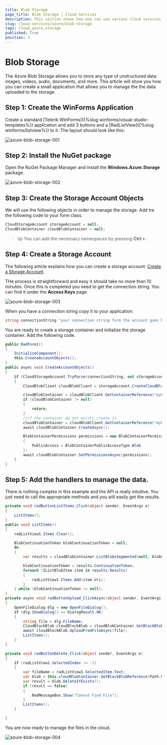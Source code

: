 ```yaml
---
title: Blob Storage
page_title: Blob Storage | Cloud Services
description: This section shows how one can use various cloud services like GoogleCloud, AWS, and Azure with the Telerik UI For Winforms suite.
slug: cloud-services/azure/blob-storage
tags: cloud,azure,storage
published: True
position: 3
---
```



# Blob Storage

The Azure Blob Storage allows you to store any type of unstructured data: images, videos, audio, documents, and more. This article will show you how you can create a small application that allows you to manage the the data uploaded to the storage. 


## Step 1: Create the WinForms Application

Create a standard [Telerik WinForms]({%slug winforms/visual-studio-templates%}) application and add 3 buttons and a [RadListView]({%slug winforms/listview%}) to it. The layout should look like this:

![azure-blob-storage-001](images/azure-blob-storage-001.png)

## Step 2: Install the NuGet package

Open the NuGet Package Manager and install the **Windows.Azure.Storage** package.

![azure-blob-storage-002](images/azure-blob-storage-002.png)

## Step 3: Create the Storage Account Objects 

We will use the following objects in order to manage the storage. Add tre the following code to your form class.  

````C#
CloudStorageAccount storageAccount = null;
CloudBlobContainer cloudBlobContainer = null;
````

>tip You can add the necessary namespaces by pressing __Ctrl + .__

## Step 4: Create a Storage Account

The following article explains how you can create a storage account: [Create a Storage Account](https://docs.microsoft.com/en-us/azure/storage/common/storage-create-storage-account#create-a-storage-account).

THe process is straightforward and easy it should take no more than 10 minutes. Once this is completed you need to get the connection string. You can find it under the __Access Keys__ page.

![azure-blob-storage-003](images/azure-blob-storage-003.png)

When you have a connection string copy it to your application:

````C#
string connectionString "your connection string form the account goes here";
````


You are ready to create a storage container and initialize the storage container. Add the following code.

````C#
public RadForm1()
{
    InitializeComponent();
    this.CreateAccountObjects();
}
public async void CreateAccountObjects()
{
    if (CloudStorageAccount.TryParse(connectionString, out storageAccount))
    {
        CloudBlobClient cloudBlobClient = storageAccount.CreateCloudBlobClient();

        cloudBlobContainer = cloudBlobClient.GetContainerReference("myFiles");
        if (cloudBlobContainer != null)
        {
            return;
        }
        //if the container do not exists create it. 
        cloudBlobContainer = cloudBlobClient.GetContainerReference("myFiles" + Guid.NewGuid().ToString());
        await cloudBlobContainer.CreateAsync();

        BlobContainerPermissions permissions = new BlobContainerPermissions
        {
            PublicAccess = BlobContainerPublicAccessType.Blob
        };
        await cloudBlobContainer.SetPermissionsAsync(permissions);
    }
}
````

## Step 5: Add the handlers to manage the data.

There is nothing complex in this example and the API is really intuitive. You just need to call the appropriate methods and you will easily get the results.

````C#
private void radButtonListItems_Click(object sender, EventArgs e)
{
    ListItems();
}
public void ListItems()
{
    radListView1.Items.Clear();

    BlobContinuationToken blobContinuationToken = null;
    do
    {
        var results = cloudBlobContainer.ListBlobsSegmented(null, blobContinuationToken);

        blobContinuationToken = results.ContinuationToken;
        foreach (IListBlobItem item in results.Results)
        {
            radListView1.Items.Add(item.Uri);
        }
    } while (blobContinuationToken != null);
}
private async void radButtonUpload_ClickAsync(object sender, EventArgs e)
{
    OpenFileDialog dlg = new OpenFileDialog();
    if (dlg.ShowDialog() == DialogResult.OK)
    {
        string file = dlg.FileName;
        CloudBlockBlob cloudBlockBlob = cloudBlobContainer.GetBlockBlobReference(Path.GetFileName(file));
        await cloudBlockBlob.UploadFromFileAsync(file);
        ListItems();
    }
}

private void radButtonDelete_Click(object sender, EventArgs e)
{
    if (radListView1.SelectedIndex != -1)
    {
        var fileName = radListView1.SelectedItem.Text;
        var blob = this.cloudBlobContainer.GetBlockBlobReference(Path.GetFileName(fileName));
        var result = blob.DeleteIfExists();
        if (result == false)
        {
            RadMessageBox.Show("Cannot Find File");
        }
        ListItems();
    }

}
````

You are now ready to manage the files in the cloud.

![azure-blob-storage-004](images/azure-blob-storage-004.png)